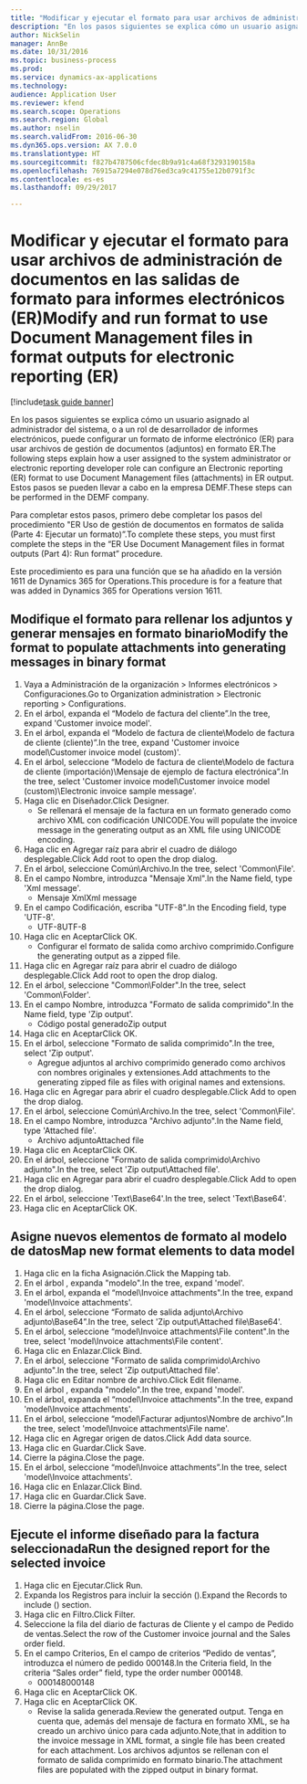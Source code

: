 ```yaml
--- 
title: "Modificar y ejecutar el formato para usar archivos de administración de documentos en las salidas de formato para informes electrónicos (ER)"
description: "En los pasos siguientes se explica cómo un usuario asignado al administrador del sistema, o a un rol de desarrollador de informes electrónicos, puede configurar un formato de informe electrónico (ER) para usar archivos de gestión de documentos (adjuntos) en formato ER."
author: NickSelin
manager: AnnBe
ms.date: 10/31/2016
ms.topic: business-process
ms.prod: 
ms.service: dynamics-ax-applications
ms.technology: 
audience: Application User
ms.reviewer: kfend
ms.search.scope: Operations
ms.search.region: Global
ms.author: nselin
ms.search.validFrom: 2016-06-30
ms.dyn365.ops.version: AX 7.0.0
ms.translationtype: HT
ms.sourcegitcommit: f827b4787506cfdec8b9a91c4a68f3293190158a
ms.openlocfilehash: 76915a7294e078d76ed3ca9c41755e12b0791f3c
ms.contentlocale: es-es
ms.lasthandoff: 09/29/2017

---
```

# <a name="modify-and-run-format-to-use-document-management-files-in-format-outputs-for-electronic-reporting-er"></a><span data-ttu-id="38f20-103">Modificar y ejecutar el formato para usar archivos de administración de documentos en las salidas de formato para informes electrónicos (ER)</span><span class="sxs-lookup"><span data-stu-id="38f20-103">Modify and run format to use Document Management files in format outputs for electronic reporting (ER)</span></span>

[!include[task guide banner](../../includes/task-guide-banner.md)]

<span data-ttu-id="38f20-104">En los pasos siguientes se explica cómo un usuario asignado al administrador del sistema, o a un rol de desarrollador de informes electrónicos, puede configurar un formato de informe electrónico (ER) para usar archivos de gestión de documentos (adjuntos) en formato ER.</span><span class="sxs-lookup"><span data-stu-id="38f20-104">The following steps explain how a user assigned to the system administrator or electronic reporting developer role can configure an Electronic reporting (ER) format to use Document Management files (attachments) in ER output.</span></span> <span data-ttu-id="38f20-105">Estos pasos se pueden llevar a cabo en la empresa DEMF.</span><span class="sxs-lookup"><span data-stu-id="38f20-105">These steps can be performed in the DEMF company.</span></span>

<span data-ttu-id="38f20-106">Para completar estos pasos, primero debe completar los pasos del procedimiento "ER Uso de gestión de documentos en formatos de salida (Parte 4: Ejecutar un formato)”.</span><span class="sxs-lookup"><span data-stu-id="38f20-106">To complete these steps, you must first complete the steps in the “ER Use Document Management files in format outputs (Part 4): Run format” procedure.</span></span>

<span data-ttu-id="38f20-107">Este procedimiento es para una función que se ha añadido en la versión 1611 de Dynamics 365 for Operations.</span><span class="sxs-lookup"><span data-stu-id="38f20-107">This procedure is for a feature that was added in Dynamics 365 for Operations version 1611.</span></span>


## <a name="modify-the-format-to-populate-attachments-into-generating-messages-in-binary-format"></a><span data-ttu-id="38f20-108">Modifique el formato para rellenar los adjuntos y generar mensajes en formato binario</span><span class="sxs-lookup"><span data-stu-id="38f20-108">Modify the format to populate attachments into generating messages in binary format</span></span>
1. <span data-ttu-id="38f20-109">Vaya a Administración de la organización > Informes electrónicos > Configuraciones.</span><span class="sxs-lookup"><span data-stu-id="38f20-109">Go to Organization administration > Electronic reporting > Configurations.</span></span>
2. <span data-ttu-id="38f20-110">En el árbol, expanda el “Modelo de factura del cliente”.</span><span class="sxs-lookup"><span data-stu-id="38f20-110">In the tree, expand 'Customer invoice model'.</span></span>
3. <span data-ttu-id="38f20-111">En el árbol, expanda el “Modelo de factura de cliente\Modelo de factura de cliente (cliente)”.</span><span class="sxs-lookup"><span data-stu-id="38f20-111">In the tree, expand 'Customer invoice model\Customer invoice model (custom)'.</span></span>
4. <span data-ttu-id="38f20-112">En el árbol, seleccione “Modelo de factura de cliente\Modelo de factura de cliente (importación)\Mensaje de ejemplo de factura electrónica”.</span><span class="sxs-lookup"><span data-stu-id="38f20-112">In the tree, select 'Customer invoice model\Customer invoice model (custom)\Electronic invoice sample message'.</span></span>
5. <span data-ttu-id="38f20-113">Haga clic en Diseñador.</span><span class="sxs-lookup"><span data-stu-id="38f20-113">Click Designer.</span></span>
    * <span data-ttu-id="38f20-114">Se rellenará el mensaje de la factura en un formato generado como archivo XML con codificación UNICODE.</span><span class="sxs-lookup"><span data-stu-id="38f20-114">You will populate the invoice message in the generating output as an XML file using UNICODE encoding.</span></span>  
6. <span data-ttu-id="38f20-115">Haga clic en Agregar raíz para abrir el cuadro de diálogo desplegable.</span><span class="sxs-lookup"><span data-stu-id="38f20-115">Click Add root to open the drop dialog.</span></span>
7. <span data-ttu-id="38f20-116">En el árbol, seleccione Común\Archivo.</span><span class="sxs-lookup"><span data-stu-id="38f20-116">In the tree, select 'Common\File'.</span></span>
8. <span data-ttu-id="38f20-117">En el campo Nombre, introduzca "Mensaje Xml".</span><span class="sxs-lookup"><span data-stu-id="38f20-117">In the Name field, type 'Xml message'.</span></span>
    * <span data-ttu-id="38f20-118">Mensaje Xml</span><span class="sxs-lookup"><span data-stu-id="38f20-118">Xml message</span></span>  
9. <span data-ttu-id="38f20-119">En el campo Codificación, escriba "UTF-8".</span><span class="sxs-lookup"><span data-stu-id="38f20-119">In the Encoding field, type 'UTF-8'.</span></span>
    * <span data-ttu-id="38f20-120">UTF-8</span><span class="sxs-lookup"><span data-stu-id="38f20-120">UTF-8</span></span>  
10. <span data-ttu-id="38f20-121">Haga clic en Aceptar</span><span class="sxs-lookup"><span data-stu-id="38f20-121">Click OK.</span></span>
    * <span data-ttu-id="38f20-122">Configurar el formato de salida como archivo comprimido.</span><span class="sxs-lookup"><span data-stu-id="38f20-122">Configure the generating output as a zipped file.</span></span>  
11. <span data-ttu-id="38f20-123">Haga clic en Agregar raíz para abrir el cuadro de diálogo desplegable.</span><span class="sxs-lookup"><span data-stu-id="38f20-123">Click Add root to open the drop dialog.</span></span>
12. <span data-ttu-id="38f20-124">En el árbol, seleccione "Common\Folder".</span><span class="sxs-lookup"><span data-stu-id="38f20-124">In the tree, select 'Common\Folder'.</span></span>
13. <span data-ttu-id="38f20-125">En el campo Nombre, introduzca "Formato de salida comprimido".</span><span class="sxs-lookup"><span data-stu-id="38f20-125">In the Name field, type 'Zip output'.</span></span>
    * <span data-ttu-id="38f20-126">Código postal generado</span><span class="sxs-lookup"><span data-stu-id="38f20-126">Zip output</span></span>  
14. <span data-ttu-id="38f20-127">Haga clic en Aceptar</span><span class="sxs-lookup"><span data-stu-id="38f20-127">Click OK.</span></span>
15. <span data-ttu-id="38f20-128">En el árbol, seleccione "Formato de salida comprimido".</span><span class="sxs-lookup"><span data-stu-id="38f20-128">In the tree, select 'Zip output'.</span></span>
    * <span data-ttu-id="38f20-129">Agregue adjuntos al archivo comprimido generado como archivos con nombres originales y extensiones.</span><span class="sxs-lookup"><span data-stu-id="38f20-129">Add attachments to the generating zipped file as files with original names and extensions.</span></span>  
16. <span data-ttu-id="38f20-130">Haga clic en Agregar para abrir el cuadro desplegable.</span><span class="sxs-lookup"><span data-stu-id="38f20-130">Click Add to open the drop dialog.</span></span>
17. <span data-ttu-id="38f20-131">En el árbol, seleccione Común\Archivo.</span><span class="sxs-lookup"><span data-stu-id="38f20-131">In the tree, select 'Common\File'.</span></span>
18. <span data-ttu-id="38f20-132">En el campo Nombre, introduzca "Archivo adjunto".</span><span class="sxs-lookup"><span data-stu-id="38f20-132">In the Name field, type 'Attached file'.</span></span>
    * <span data-ttu-id="38f20-133">Archivo adjunto</span><span class="sxs-lookup"><span data-stu-id="38f20-133">Attached file</span></span>  
19. <span data-ttu-id="38f20-134">Haga clic en Aceptar</span><span class="sxs-lookup"><span data-stu-id="38f20-134">Click OK.</span></span>
20. <span data-ttu-id="38f20-135">En el árbol, seleccione "Formato de salida comprimido\Archivo adjunto".</span><span class="sxs-lookup"><span data-stu-id="38f20-135">In the tree, select 'Zip output\Attached file'.</span></span>
21. <span data-ttu-id="38f20-136">Haga clic en Agregar para abrir el cuadro desplegable.</span><span class="sxs-lookup"><span data-stu-id="38f20-136">Click Add to open the drop dialog.</span></span>
22. <span data-ttu-id="38f20-137">En el árbol, seleccione 'Text\Base64'.</span><span class="sxs-lookup"><span data-stu-id="38f20-137">In the tree, select 'Text\Base64'.</span></span>
23. <span data-ttu-id="38f20-138">Haga clic en Aceptar</span><span class="sxs-lookup"><span data-stu-id="38f20-138">Click OK.</span></span>

## <a name="map-new-format-elements-to-data-model"></a><span data-ttu-id="38f20-139">Asigne nuevos elementos de formato al modelo de datos</span><span class="sxs-lookup"><span data-stu-id="38f20-139">Map new format elements to data model</span></span>
1. <span data-ttu-id="38f20-140">Haga clic en la ficha Asignación.</span><span class="sxs-lookup"><span data-stu-id="38f20-140">Click the Mapping tab.</span></span>
2. <span data-ttu-id="38f20-141">En el árbol , expanda "modelo".</span><span class="sxs-lookup"><span data-stu-id="38f20-141">In the tree, expand 'model'.</span></span>
3. <span data-ttu-id="38f20-142">En el árbol, expanda el “model\Invoice attachments".</span><span class="sxs-lookup"><span data-stu-id="38f20-142">In the tree, expand 'model\Invoice attachments'.</span></span>
4. <span data-ttu-id="38f20-143">En el árbol, seleccione “Formato de salida adjunto\Archivo adjunto\Base64”.</span><span class="sxs-lookup"><span data-stu-id="38f20-143">In the tree, select 'Zip output\Attached file\Base64'.</span></span>
5. <span data-ttu-id="38f20-144">En el árbol, seleccione “model\Invoice attachments\File content".</span><span class="sxs-lookup"><span data-stu-id="38f20-144">In the tree, select 'model\Invoice attachments\File content'.</span></span>
6. <span data-ttu-id="38f20-145">Haga clic en Enlazar.</span><span class="sxs-lookup"><span data-stu-id="38f20-145">Click Bind.</span></span>
7. <span data-ttu-id="38f20-146">En el árbol, seleccione "Formato de salida comprimido\Archivo adjunto".</span><span class="sxs-lookup"><span data-stu-id="38f20-146">In the tree, select 'Zip output\Attached file'.</span></span>
8. <span data-ttu-id="38f20-147">Haga clic en Editar nombre de archivo.</span><span class="sxs-lookup"><span data-stu-id="38f20-147">Click Edit filename.</span></span>
9. <span data-ttu-id="38f20-148">En el árbol , expanda "modelo".</span><span class="sxs-lookup"><span data-stu-id="38f20-148">In the tree, expand 'model'.</span></span>
10. <span data-ttu-id="38f20-149">En el árbol, expanda el “model\Invoice attachments".</span><span class="sxs-lookup"><span data-stu-id="38f20-149">In the tree, expand 'model\Invoice attachments'.</span></span>
11. <span data-ttu-id="38f20-150">En el árbol, seleccione “model\Facturar adjuntos\Nombre de archivo”.</span><span class="sxs-lookup"><span data-stu-id="38f20-150">In the tree, select 'model\Invoice attachments\File name'.</span></span>
12. <span data-ttu-id="38f20-151">Haga clic en Agregar origen de datos.</span><span class="sxs-lookup"><span data-stu-id="38f20-151">Click Add data source.</span></span>
13. <span data-ttu-id="38f20-152">Haga clic en Guardar.</span><span class="sxs-lookup"><span data-stu-id="38f20-152">Click Save.</span></span>
14. <span data-ttu-id="38f20-153">Cierre la página.</span><span class="sxs-lookup"><span data-stu-id="38f20-153">Close the page.</span></span>
15. <span data-ttu-id="38f20-154">En el árbol, seleccione “model\Invoice attachments”.</span><span class="sxs-lookup"><span data-stu-id="38f20-154">In the tree, select 'model\Invoice attachments'.</span></span>
16. <span data-ttu-id="38f20-155">Haga clic en Enlazar.</span><span class="sxs-lookup"><span data-stu-id="38f20-155">Click Bind.</span></span>
17. <span data-ttu-id="38f20-156">Haga clic en Guardar.</span><span class="sxs-lookup"><span data-stu-id="38f20-156">Click Save.</span></span>
18. <span data-ttu-id="38f20-157">Cierre la página.</span><span class="sxs-lookup"><span data-stu-id="38f20-157">Close the page.</span></span>

## <a name="run-the-designed-report-for-the-selected-invoice"></a><span data-ttu-id="38f20-158">Ejecute el informe diseñado para la factura seleccionada</span><span class="sxs-lookup"><span data-stu-id="38f20-158">Run the designed report for the selected invoice</span></span>
1. <span data-ttu-id="38f20-159">Haga clic en Ejecutar.</span><span class="sxs-lookup"><span data-stu-id="38f20-159">Click Run.</span></span>
2. <span data-ttu-id="38f20-160">Expanda los Registros para incluir la sección ().</span><span class="sxs-lookup"><span data-stu-id="38f20-160">Expand the Records to include () section.</span></span>
3. <span data-ttu-id="38f20-161">Haga clic en Filtro.</span><span class="sxs-lookup"><span data-stu-id="38f20-161">Click Filter.</span></span>
4. <span data-ttu-id="38f20-162">Seleccione la fila del diario de facturas de Cliente y el campo de Pedido de ventas.</span><span class="sxs-lookup"><span data-stu-id="38f20-162">Select the row of the Customer invoice journal and the Sales order field.</span></span>
5. <span data-ttu-id="38f20-163">En el campo Criterios, En el campo de criterios “Pedido de ventas”, introduzca el número de pedido 000148.</span><span class="sxs-lookup"><span data-stu-id="38f20-163">In the Criteria field, In the criteria “Sales order” field, type the order number 000148.</span></span>
    * <span data-ttu-id="38f20-164">000148</span><span class="sxs-lookup"><span data-stu-id="38f20-164">000148</span></span>  
6. <span data-ttu-id="38f20-165">Haga clic en Aceptar</span><span class="sxs-lookup"><span data-stu-id="38f20-165">Click OK.</span></span>
7. <span data-ttu-id="38f20-166">Haga clic en Aceptar</span><span class="sxs-lookup"><span data-stu-id="38f20-166">Click OK.</span></span>
    * <span data-ttu-id="38f20-167">Revise la salida generada.</span><span class="sxs-lookup"><span data-stu-id="38f20-167">Review the generated output.</span></span> <span data-ttu-id="38f20-168">Tenga en cuenta que, además del mensaje de factura en formato XML, se ha creado un archivo único para cada adjunto.</span><span class="sxs-lookup"><span data-stu-id="38f20-168">Note,that in addition to the invoice message in XML format, a single file has been created for each attachment.</span></span> <span data-ttu-id="38f20-169">Los archivos adjuntos se rellenan con el formato de salida comprimido en formato binario.</span><span class="sxs-lookup"><span data-stu-id="38f20-169">The attachment files are populated with the zipped output in binary format.</span></span>  


